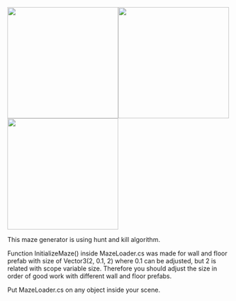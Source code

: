 <img src="https://user-images.githubusercontent.com/40713378/42179681-86eb153c-7e3d-11e8-8d47-bd9d4211835d.png" width="250" height="250" /><img src="https://user-images.githubusercontent.com/40713378/42179683-88cf251e-7e3d-11e8-9325-2d96d9139815.png" width="250" height="250" /><img src="https://user-images.githubusercontent.com/40713378/42179686-8a063206-7e3d-11e8-9387-a7cfc0d8dca0.png" width="250" height="250" />

This maze generator is using hunt and kill algorithm.

Function InitializeMaze() inside MazeLoader.cs was made for wall and floor prefab with size of Vector3(2, 0.1, 2) where 0.1 can be adjusted, but 2 is related with scope variable size.
Therefore you should adjust the size in order of good work with different wall and floor prefabs.

Put MazeLoader.cs on any object inside your scene.
